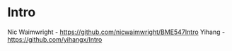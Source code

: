 # Intro
Nic Waimwright - https://github.com/nicwaimwright/BME547Intro
Yihang -
https://github.com/yihangx/Intro
